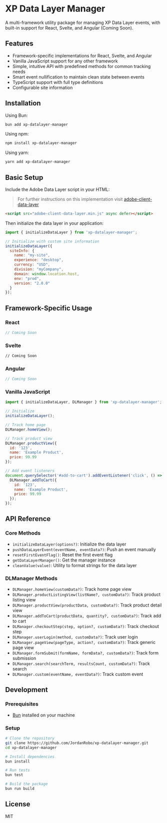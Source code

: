 # XP Data Layer Manager

A multi-framework utility package for managing XP Data Layer events, with built-in support for React, Svelte, and Angular (Coming Soon).

## Features

- Framework-specific implementations for React, Svelte, and Angular
- Vanilla JavaScript support for any other framework
- Simple, intuitive API with predefined methods for common tracking needs
- Smart event nullification to maintain clean state between events
- TypeScript support with full type definitions
- Configurable site information

## Installation

Using Bun:

```bash
bun add xp-datalayer-manager
```

Using npm:

```bash
npm install xp-datalayer-manager
```

Using yarn:

```bash
yarn add xp-datalayer-manager
```

## Basic Setup

Include the Adobe Data Layer script in your HTML:

> For further instructions on this implementation visit [adobe-client-data-layer](https://github.com/adobe/adobe-client-data-layer)

```html
<script src="adobe-client-data-layer.min.js" async defer></script>
```

Then initialize the data layer in your application:

```javascript
import { initializeDataLayer } from 'xp-datalayer-manager';

// Initialize with custom site information
initializeDataLayer({
  siteInfo: {
    name: "my-site",
    experience: "desktop",
    currency: "USD",
    division: "myCompany",
    domain: window.location.host,
    env: "prod",
    version: "2.0.0"
  }
});
```

## Framework-Specific Usage

### React

```jsx
// Coming Soon
```

### Svelte

```html
// Coming Soon
```

### Angular

```typescript
// Coming Soon
```

### Vanilla JavaScript

```javascript
import { initializeDataLayer, DLManager } from 'xp-datalayer-manager';

// Initialize
initializeDataLayer();

// Track home page
DLManager.homeView();

// Track product view
DLManager.productView({
  id: '123',
  name: 'Example Product',
  price: 99.99
});

// Add event listeners
document.querySelector('#add-to-cart').addEventListener('click', () => {
  DLManager.addToCart({
    id: '123',
    name: 'Example Product',
    price: 99.99
  });
});
```

## API Reference

### Core Methods

- `initializeDataLayer(options?)`: Initialize the data layer
- `pushDataLayerEvent(eventName, eventData?)`: Push an event manually
- `resetFirstEventFlag()`: Reset the first event flag
- `getDataLayerManager()`: Get the manager instance
- `cleanValue(value)`: Utility to format strings for the data layer

### DLManager Methods

- `DLManager.homeView(customData?)`: Track home page view
- `DLManager.productListingView(listName?, customData?)`: Track product listing view
- `DLManager.productView(productData, customData?)`: Track product detail view
- `DLManager.addToCart(productData, quantity?, customData?)`: Track add to cart
- `DLManager.checkoutStep(step, option?, customData?)`: Track checkout step
- `DLManager.userLogin(method, customData?)`: Track user login
- `DLManager.pageView(pageType, action?, customData?)`: Track generic page view
- `DLManager.formSubmit(formName, formData?, customData?)`: Track form submission
- `DLManager.search(searchTerm, resultsCount, customData?)`: Track search
- `DLManager.custom(eventName, eventData?)`: Track custom event

## Development

### Prerequisites

- [Bun](https://bun.sh/) installed on your machine

### Setup

```bash
# Clone the repository
git clone https://github.com/JordanRobo/xp-datalayer-manager.git
cd xp-datalayer-manager

# Install dependencies
bun install

# Run tests
bun test

# Build the package
bun run build
```

## License

MIT
